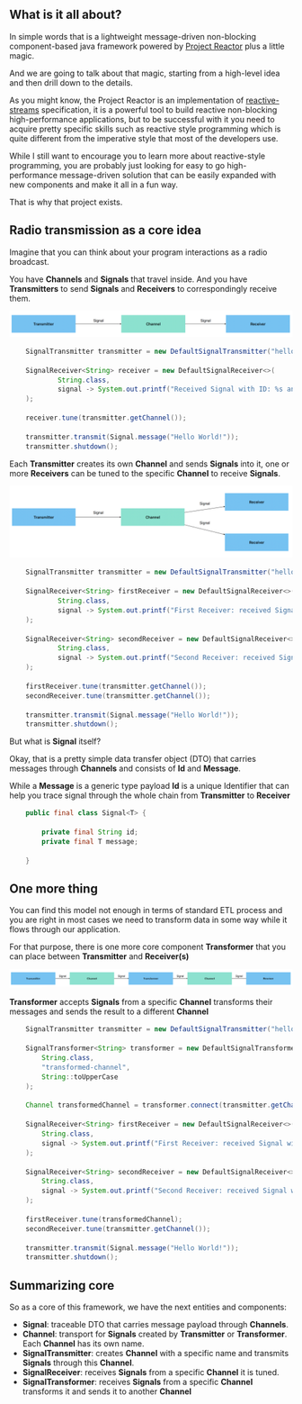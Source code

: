 ## What is it all about?

In simple words that is a lightweight message-driven non-blocking component-based java framework powered by [Project Reactor](https://github.com/reactor) plus a little magic.

And we are going to talk about that magic, starting from a high-level idea and then drill down to the details.

As you might know, the Project Reactor is an implementation of [reactive-streams](https://www.reactive-streams.org) specification,
it is a powerful tool to build reactive non-blocking high-performance applications,
but to be successful with it you need to acquire pretty specific skills such as reactive style programming
which is quite different from the imperative style that most of the developers use.

While I still want to encourage you to learn more about reactive-style programming, you are probably just looking for
easy to go high-performance message-driven solution that can be easily expanded with new components and make it all in a fun way.

That is why that project exists.

## Radio transmission as a core idea

Imagine that you can think about your program interactions as a radio broadcast.


You have **Channels** and **Signals** that travel inside. And you have **Transmitters** to send **Signals** and **Receivers** to correspondingly receive them.

![Transmitter - Receiver chain](readme-assets/images/transmitter-receiver.png)

```java
    SignalTransmitter transmitter = new DefaultSignalTransmitter("hello-channel");
    
    SignalReceiver<String> receiver = new DefaultSignalReceiver<>(
            String.class,
            signal -> System.out.printf("Received Signal with ID: %s and message: %s%n", signal.getId(), signal.getMessage())
    );
    
    receiver.tune(transmitter.getChannel());
    
    transmitter.transmit(Signal.message("Hello World!"));
    transmitter.shutdown();
```

Each **Transmitter** creates its own **Channel** and sends **Signals** into it, one or more **Receivers** can be tuned to the specific **Channel** to receive **Signals**.

![Multiple Receivers](readme-assets/images/multiple-receivers.png)
```java
    SignalTransmitter transmitter = new DefaultSignalTransmitter("hello-channel");

    SignalReceiver<String> firstReceiver = new DefaultSignalReceiver<>(
            String.class,
            signal -> System.out.printf("First Receiver: received Signal with ID: %s and message: %s%n", signal.getId(), signal.getMessage())
    );

    SignalReceiver<String> secondReceiver = new DefaultSignalReceiver<>(
            String.class,
            signal -> System.out.printf("Second Receiver: received Signal with ID: %s and message: %s%n", signal.getId(), signal.getMessage())
    );

    firstReceiver.tune(transmitter.getChannel());
    secondReceiver.tune(transmitter.getChannel());

    transmitter.transmit(Signal.message("Hello World!"));
    transmitter.shutdown();
```

But what is **Signal** itself?

Okay, that is a pretty simple data transfer object (DTO) that carries messages through **Channels**
and consists of **Id** and **Message**.

While a **Message** is a generic type payload **Id** is a unique Identifier that can help you trace signal through
the whole chain from **Transmitter** to **Receiver**

```java
    public final class Signal<T> {
    
        private final String id;
        private final T message;
        
    }

```

## One more thing

You can find this model not enough in terms of standard ETL process and you are right in most cases we need to transform
data in some way while it flows through our application.

For that purpose, there is one more core component **Transformer** that you can place between **Transmitter** and **Receiver(s)**

![Transformer](readme-assets/images/transformer.png)

**Transformer** accepts **Signals** from a specific **Channel** transforms their messages and sends the result to a different **Channel**

```java
    SignalTransmitter transmitter = new DefaultSignalTransmitter("hello-channel");

    SignalTransformer<String> transformer = new DefaultSignalTransformer<>(
        String.class,
        "transformed-channel",
        String::toUpperCase
    );

    Channel transformedChannel = transformer.connect(transmitter.getChannel());

    SignalReceiver<String> firstReceiver = new DefaultSignalReceiver<>(
        String.class,
        signal -> System.out.printf("First Receiver: received Signal with ID: %s and message: %s%n", signal.getId(), signal.getMessage())
    );

    SignalReceiver<String> secondReceiver = new DefaultSignalReceiver<>(
        String.class,
        signal -> System.out.printf("Second Receiver: received Signal with ID: %s and message: %s%n", signal.getId(), signal.getMessage())
    );

    firstReceiver.tune(transformedChannel);
    secondReceiver.tune(transmitter.getChannel());

    transmitter.transmit(Signal.message("Hello World!"));
    transmitter.shutdown();
```

## Summarizing core

So as a core of this framework, we have the next entities and components:
- **Signal**: traceable DTO that carries message payload through **Channels**.
- **Channel**: transport for **Signals** created by **Transmitter** or **Transformer**. Each **Channel** has its own name.
- **SignalTransmitter**: creates **Channel** with a specific name and transmits **Signals** through this **Channel**.
- **SignalReceiver**: receives **Signals** from a specific **Channel** it is tuned.
- **SignalTransformer**: receives **Signals** from a specific **Channel** transforms it and sends it to another **Channel**